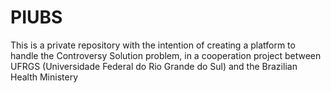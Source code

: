 # PIUBS
This is a private repository with the intention of creating a platform to handle the Controversy Solution problem, in a cooperation project between UFRGS (Universidade Federal do Rio Grande do Sul) and the Brazilian Health Ministery
